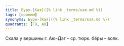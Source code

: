 ```yaml
---
title: Буру-[Кая]({% link _terms/кая.md %})
tags: [ороним]
synonyms: Бури-[Кая]({% link _terms/кая.md %})
quadrants: [Г9, А9]
---
```


Скала у вершины г. Аю-Даг – ср. тюрк. бёры – волк.
